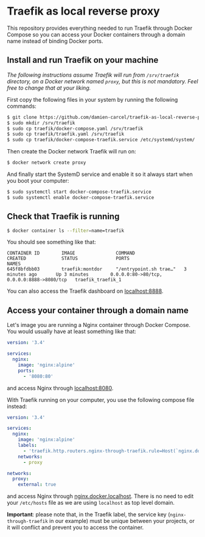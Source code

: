 # Traefik as local reverse proxy

This repository provides everything needed to run Traefik through Docker Compose
so you can access your Docker containers through a domain name instead of binding Docker ports.

## Install and run Traefik on your machine

*The following instructions assume Traefik will run from `/srv/traefik` directory, on a Docker network named `proxy`,*
*but this is not mandatory. Feel free to change that at your liking.*

First copy the following files in your system by running the following commands:
```bash
$ git clone https://github.com/damien-carcel/traefik-as-local-reverse-proxy.git && cd traefik-as-local-reverse-proxy
$ sudo mkdir /srv/traefik
$ sudo cp traefik/docker-compose.yaml /srv/traefik
$ sudo cp traefik/traefik.yaml /srv/traefik
$ sudo cp traefik/docker-compose-traefik.service /etc/systemd/system/
```

Then create the Docker network Traefik will run on:
```bash
$ docker network create proxy
```

And finally start the SystemD service and enable it so it always start when you boot your computer:
```bash
$ sudo systemctl start docker-compose-traefik.service
$ sudo systemctl enable docker-compose-traefik.service
```

## Check that Traefik is running
```bash
$ docker container ls --filter=name=traefik
```

You should see something like that:
```
CONTAINER ID        IMAGE               COMMAND                  CREATED             STATUS              PORTS                                        NAMES
645f8bfdbb03        traefik:montdor     "/entrypoint.sh trae…"   3 minutes ago       Up 3 minutes        0.0.0.0:80->80/tcp, 0.0.0.0:8888->8080/tcp   traefik_traefik_1
```

You can also access the Traefik dashboard on [localhost:8888](http://localhost:8888).

## Access your container through a domain name

Let's image you are running a Nginx container through Docker Compose.
You would usually have at least something like that:

```yaml
version: '3.4'

services:
  nginx:
    image: 'nginx:alpine'
    ports:
      - '8080:80'
```
and access Nginx through [localhost:8080](http://localhost:8080).

With Traefik running on your computer, you use the following compose file instead:
```yaml
version: '3.4'

services:  
  nginx:
    image: 'nginx:alpine'
    labels:
      - 'traefik.http.routers.nginx-through-traefik.rule=Host(`nginx.docker.localhost`)'
    networks:
      - proxy

networks:
  proxy:
    external: true
```
and access Nginx through [nginx.docker.localhost](http://nginx.docker.localhost).
There is no need to edit your `/etc/hosts` file as we are using `localhost` as top level domain.

**Important**: please note that, in the Traefik label, the service key (`nginx-through-traefik` in our example) must be
unique between your projects, or it will conflict and prevent you to access the container.
